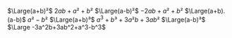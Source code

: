 $\Large(a+b)²$
	$2ab + a²+b²$
$\Large(a-b)²$
	$- 2ab + a²+b²$
$\Large(a+b).(a-b)$
	$a²-b²$
$\Large(a+b)³$
	$a^3+b³+3a²b+3ab²$
$\Large(a-b)³$
	$\Large -3a^2b+3ab^2+a^3-b^3$
	


  
